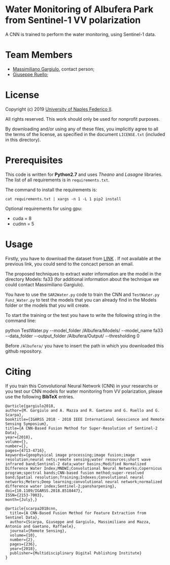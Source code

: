 # Water Monitoring of Albufera Park from Sentinel-1 VV polarization 

A CNN is trained to perform the water monitoring, using Sentinel-1 data.


# Team Members

* [Massimiliano Gargiulo](massimiliano.gargiulo@unina.it), contact person;  
* [Giuseppe Ruello](ruello@unina.it); 


# License 

Copyright (c) 2019 [University of Naples Federico II](http://www.unina.it/).

All rights reserved. This work should only be used for nonprofit purposes.

By downloading and/or using any of these files, you implicitly agree to all the terms of the license, as specified in the document `LICENSE.txt` (included in this directory).

# Prerequisites

This code is written for **Python2.7** and uses _Theano_ and _Lasagne_ libraries. The list of all requirements is in `requirements.txt`.

The command to install the requirements is:

```
cat requirements.txt | xargs -n 1 -L 1 pip2 install
```
Optional requirements for using gpu:

* cuda = 8
* cudnn = 5

# Usage

Firstly, you have to download the dataset from [LINK](http://www.unina.it/) . If not available at the previous link,  you could send to the concact person an email. 

The proposed techniques to extract water information are the model in the directory Models:  fa33 (for additional information about the technique we could contact Massimiliano Gargiulo).


You have to use the `SAR2Water.py` code to train the CNN  and `TestWater.py` `Funz_Water.py` to test the models that you can already find in the Models folder or the models that you will create.

To start the training or the test you have to write the following string in the command line: 

python TestWater.py --model_folder /Albufera/Models/ --model_name fa33 --data_folder --output_folder /Albufera/Output/ --thresholding 0

Before `/Albufera/` you have to insert the path in which you downloaded this github repository. 

# Citing

If you train this Convolutional Neural Network (CNN) in your researchs or you test our CNN models for water monitoring from VV polarization, please use the following __BibTeX__ entries.

```
@article{gargiulo2018, 
author={M. Gargiulo and A. Mazza and R. Gaetano and G. Ruello and G. Scarpa}, 
booktitle={IGARSS 2018 - 2018 IEEE International Geoscience and Remote Sensing Symposium}, 
title={A CNN-Based Fusion Method for Super-Resolution of Sentinel-2 Data}, 
year={2018}, 
volume={}, 
number={}, 
pages={4713-4716}, 
keywords={geophysical image processing;image fusion;image resolution;neural nets;remote sensing;water resources;short wave infrared band;Sentinel-2 data;water basins;Modified Normalized Difference Water Index;MNDWI;Convolutional Neural Networks;Copernicus program;spectral bands;CNN-based fusion method;super-resolved band;Spatial resolution;Training;Indexes;Convolutional neural networks;Meters;Deep learning;convolutional neural network;normalized difference water index;Sentinel-2;pansharpening}, 
doi={10.1109/IGARSS.2018.8518447}, 
ISSN={2153-7003}, 
month={July},}
```

```
@article{scarpa2018cnn,
  title={A CNN-Based Fusion Method for Feature Extraction from Sentinel Data},
  author={Scarpa, Giuseppe and Gargiulo, Massimiliano and Mazza, Antonio and Gaetano, Raffaele},
  journal={Remote Sensing},
  volume={10},
  number={2},
  pages={236},
  year={2018},
  publisher={Multidisciplinary Digital Publishing Institute}
}
```

